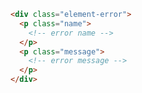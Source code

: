 
```html label="Structure"
<div class="element-error">
  <p class="name">
    <!-- error name -->
  </p> 
  <p class="message">
    <!-- error message -->
  </p>
</div>
```
